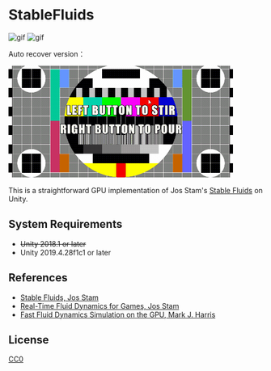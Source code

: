 StableFluids
============

![gif](https://i.imgur.com/XLZlc2e.gif)
![gif](https://i.imgur.com/FJBiGbk.gif)

Auto recover version：

![gif](AutoRecover.gif)

This is a straightforward GPU implementation of Jos Stam's [Stable Fluids] on
Unity.

[Stable Fluids]: http://www.dgp.toronto.edu/people/stam/reality/Research/pdf/ns.pdf

System Requirements
-------------------

- ~~Unity 2018.1 or later~~
- Unity 2019.4.28f1c1 or later

References
----------

- [Stable Fluids, Jos Stam](http://www.dgp.toronto.edu/people/stam/reality/Research/pdf/ns.pdf)
- [Real-Time Fluid Dynamics for Games, Jos Stam](https://pdfs.semanticscholar.org/847f/819a4ea14bd789aca8bc88e85e906cfc657c.pdf)
- [Fast Fluid Dynamics Simulation on the GPU, Mark J. Harris](http://developer.download.nvidia.com/books/HTML/gpugems/gpugems_ch38.html)

License
-------

[CC0](https://creativecommons.org/share-your-work/public-domain/cc0/)
